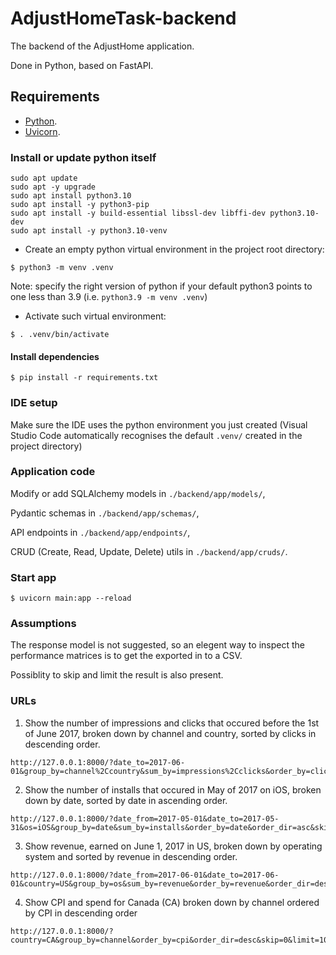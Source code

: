 # AdjustHomeTask-backend

The backend of the AdjustHome application.

Done in Python, based on FastAPI.

## Requirements

* [Python](https://www.python.org/).
* [Uvicorn](https://www.uvicorn.org/).

### Install or update python itself

```console
sudo apt update
sudo apt -y upgrade
sudo apt install python3.10
sudo apt install -y python3-pip
sudo apt install -y build-essential libssl-dev libffi-dev python3.10-dev
sudo apt install -y python3.10-venv
```

- Create an empty python virtual environment in the project root directory:
```console
$ python3 -m venv .venv
```
Note: specify the right version of python if your default python3 points to one less than 3.9 (i.e. `python3.9 -m venv .venv`)

- Activate such virtual environment:
```console
$ . .venv/bin/activate
```

#### Install dependencies

```console
$ pip install -r requirements.txt
```

### IDE setup

Make sure the IDE uses the python environment you just created (Visual Studio Code automatically recognises the default `.venv/` created in the project directory)

### Application code

Modify or add SQLAlchemy models in `./backend/app/models/`,

Pydantic schemas in `./backend/app/schemas/`,

API endpoints in `./backend/app/endpoints/`,

CRUD (Create, Read, Update, Delete) utils in `./backend/app/cruds/`.

### Start app
```console
$ uvicorn main:app --reload
```

### Assumptions

The response model is not suggested, so an elegent way to inspect the performance matrices is to get the exported in to a CSV.

Possiblity to skip and limit the result is also present. 

### URLs

1. Show the number of impressions and clicks that occured before the 1st of June 2017, broken down by channel and country, sorted by clicks in descending order.

```console
http://127.0.0.1:8000/?date_to=2017-06-01&group_by=channel%2Ccountry&sum_by=impressions%2Cclicks&order_by=clicks&order_dir=desc&skip=0&limit=100
```

2. Show the number of installs that occured in May of 2017 on iOS, broken down by date, sorted by date in ascending order.

```console
http://127.0.0.1:8000/?date_from=2017-05-01&date_to=2017-05-31&os=iOS&group_by=date&sum_by=installs&order_by=date&order_dir=asc&skip=0&limit=100
```

3. Show revenue, earned on June 1, 2017 in US, broken down by operating system and sorted by revenue in descending order.

```console
http://127.0.0.1:8000/?date_from=2017-06-01&date_to=2017-06-01&country=US&group_by=os&sum_by=revenue&order_by=revenue&order_dir=desc&skip=0&limit=100
```

4. Show CPI and spend for Canada (CA) broken down by channel ordered by CPI in descending order

```console
http://127.0.0.1:8000/?country=CA&group_by=channel&order_by=cpi&order_dir=desc&skip=0&limit=100
```
